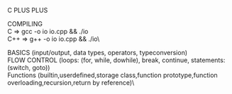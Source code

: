 C PLUS PLUS

COMPILING\
C => gcc -o io io.cpp && ./io\
C++ => g++ -o io io.cpp && ./io\

BASICS (input/output, data types, operators, typeconversion)\
FLOW CONTROL (loops: (for, while, dowhile), break, continue, statements:(switch, goto))\
Functions (builtin,userdefined,storage class,function prototype,function overloading,recursion,return by reference)\

